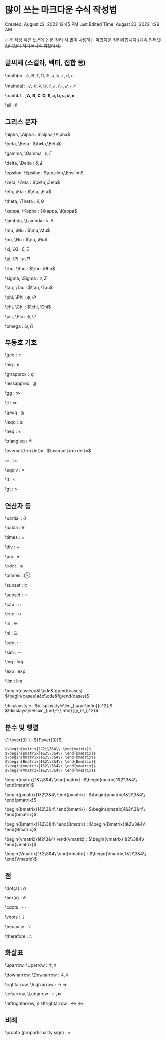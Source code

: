 # 많이 쓰는 마크다운 수식 작성법

Created: August 22, 2022 12:45 PM
Last Edited Time: August 23, 2022 1:29 AM

논문 작성 혹은 노션에 논문 정리 시 많이 사용하는 마크다운 정리해봅니다.~~(계속 인터넷 왔다갔다 하다보니까 귀찮아서)~~

## 글씨체 (스칼라, 벡터, 집합 등)

\mathbb : $\mathbb{A, B, C, D, E,a,b,c,d,e}$

\mathcal : $\mathcal{A, B, C, D, E,a,b,c,d,e,l}$ 

\mathbf : $,
\mathbf{A,B,C,D,E,a,b,c,d,e}$

\ell : $\ell$

## 그리스 문자

\alpha, \Alpha : $\alpha,\Alpha$

\beta, \Beta : $\beta,\Beta$

\gamma, \Gamma : $\gamma, \Gamma$

\delta, \Delta : $\delta, \Delta$

\epsilon, \Epsilon : $\epsilon,\Epsilon$

\zeta, \Zeta : $\zeta,\Zeta$

\eta, \Eta : $\eta, \Eta$

\theta, \Theta : $\theta, \Theta$ 

\kappa, \Kappa : $\kappa, \Kappa$

\lambda, \Lambda : $\lambda,\Lambda$

\mu, \Mu : $\mu,\Mu$

\nu, \Nu : $\nu, \Nu$

\xi, \Xi : $\xi, \Xi$

\pi, \Pi : $\pi,\Pi$

\rho, \Rho : $\rho, \Rho$

\sigma, \Sigma : $\sigma, \Sigma$

\tau, \Tau : $\tau, \Tau$

\phi, \Phi : $\phi, \Phi$

\chi, \Chi : $\chi, \Chi$

\psi, \Psi : $\psi, \Psi$

\omega : $\omega, \Omega$

## 부등호 기호

\geq : $\geq$

\leq : $\leq$

\gtrapprox : $\gtrapprox$

\lessapprox : $\lessapprox$

\gg : $\gg$

\ll : $\ll$

\geqq : $\geqq$

\leqq : $\leqq$

\neq : $\neq$

\triangleq : $\triangleq$

\overset{\rm def}= : $\overset{\rm def}=$

:= : $:=$

\equiv : $\equiv$

\lt : $\lt$

\gt  : $\gt$

## 연산자 등

\partial : $\partial$

\nabla : $\nabla$

\times : $\times$

\div : $\div$

\pm : $\pm$

\odot : $\odot$

\otimes : $\otimes$

\subset : $\subset$

\supset : $\supset$

\cap : $\cap$

\cup : $\cup$

\in : $\in$

\ni : $\ni$

\cdot : $\cdot$

\sim : $\sim$

\log : $\log$

\exp : $\exp$

\lim : $\lim$

\begin{cases}a&b\\cde&fg\end{cases} $\begin{cases}a&b\\cde&fg\end{cases}$

\displaystyle : $\displaystyle\lim_{s\rarr\infin}{s^2},$
$\displaystyle\sum_{i=0}^{\infin}{(y_i-t_i)^2}$

## 분수 및 행렬

{1 \over{3} } : ${1\over{3}}$

 

```
$\begin{matrix}1&2\\3&4\\ \end{matrix}$
$\begin{pmatrix}1&2\\3&4\\ \end{pmatrix}$
$\begin{bmatrix}1&2\\3&4\\ \end{bmatrix}$
$\begin{Bmatrix}1&2\\3&4\\ \end{Bmatrix}$
$\begin{vmatrix}1&2\\3&4\\ \end{vmatrix}$
$\begin{Vmatrix}1&2\\3&4\\ \end{Vmatrix}$
```

\begin{matrix}1&2\\3&4\\ \end{matrix} : $\begin{matrix}1&2\\3&4\\ \end{matrix}$

\begin{pmatrix}1&2\\3&4\\ \end{pmatrix} : $\begin{pmatrix}1&2\\3&4\\ \end{pmatrix}$

\begin{bmatrix}1&2\\3&4\\ \end{bmatrix} : $\begin{bmatrix}1&2\\3&4\\ \end{bmatrix}$

\begin{Bmatrix}1&2\\3&4\\ \end{Bmatrix} : $\begin{Bmatrix}1&2\\3&4\\ \end{Bmatrix}$

\begin{vmatrix}1&2\\3&4\\ \end{vmatrix} : $\begin{vmatrix}1&2\\3&4\\ \end{vmatrix}$

\begin{Vmatrix}1&2\\3&4\\ \end{Vmatrix} : $\begin{Vmatrix}1&2\\3&4\\ \end{Vmatrix}$

## 점

\dot{a} : $\dot{a}$

\hat{a} : $\hat{a}$

\cdots : $\cdots$

\vdots : $\vdots$

\because : $\because$

\therefore : $\therefore$

## 화살표

\uparrow, \Uparrow : $\uparrow,\Uparrow$

\downarrow, \Downarrow : $\downarrow,\Downarrow$

\rightarrow, \Rightarrow : $\rightarrow,\Rightarrow$

\leftarrow, \Leftarrow : $\leftarrow,\Leftarrow$

\leftrightarrow, \Leftrightarrow : $\leftrightarrow,\Leftrightarrow$

## 비례

\propto (proportionality sign) : $\propto$